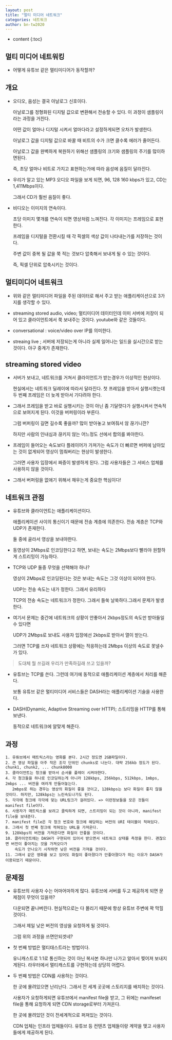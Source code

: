 ```yaml
---
layout: post
title: "멀티 미디어 네트워크"
categories: 네트워크
author: bn-tw2020
---
```

* content
{:toc}


## 멀티 미디어 네트워킹

* 어떻게 유튜브 같은 멀티미디어가 동작할까?





## 개요

* 오디오, 음성는 결국 아날로그 신호이다.

  아날로그를 정형화된 디지털 값으로 변환해서 전송할 수 있다. 이 과정이 샘플링이라는 과정을 거친다.

  어떤 값이 얼마나 디지털 시켜서 얼마다라고 설정하게되면 오차가 발생한다.

  아날로그 값을 디지털 값으로 바꿀 때 비트의 수가 크면 클수록 에러가 줄어든다.

  아날로그 값을 완벽하게 복원하기 위해선 샘플링의 크기와 샘플링의 주기를 많이하면된다.

  즉, 초당 얼마나 비트로 가지고 표현하는가에 따라 음성에 음질이 달라진다.

* 우리가 알고 있는 MP3 오디오 파일을 보게 되면, 96, 128 160 kbps가 있고, CD는 1,411Mbps이다.

  그래서 CD가 훨씬 음질이 좋다.

* 비디오는 이미지의 연속이다.

  초당 이미지 몇개를 연속이 되면 영상처럼 느껴진다. 각 이미지는 프레임으로 표현한다.

  프레임을 디지털을 전환시킬 때 각 픽셀의 색상 값이 나타내는가를 저장하는 것이다.

  주변 값이 중복 될 값을 쭉 적는 것보다 압축해서 보내게 될 수 있는 것이다.

  즉, 픽셀 단위로 압축시키는 것이다.


## 멀티미디어 네트워크

* 위와 같은 멀티미디어 파일을 주된 데이터로 해서 주고 받는 애플리케이션으로 3가지를 생각할 수 있다.

* streaming stored audio, video; 멀티미디어 데이터인데 이미 서버에 저장이 되어 있고 클라이언트에서 쭉 보내주는 것이다. youtube와 같은 것들이다.

* conversational : voice/video over IP를 의미한다.

* streaing live ; 서버에 저장되는게 아니라 실제 일어나는 일드을 실시간으로 받는 것이다. 야구 중계가 존재한다.


## streaming stored video

* 서버가 보내고, 네트워크를 거쳐서 클라이언트가 받는경우가 이상적인 현상이다.

  현실에서는 네트워크 딜레이에 따라서 달라진다. 첫 프레임을 받아서 실행시켯는데 두 번째 프레임은 더 늦게 받아서 기다려야 한다.

* 그래서 프레임을 받고 바로 실행시키는 것이 아닌 좀 기달렷다가 실행시켜서 연속적으로 보여지게 된다. 이것을 버퍼링이라 부른다.

  그럼 버퍼링이 길면 길수록 좋을까? 많이 받아놓고 보여줘서 않 끊기니깐?

  하지만 사람의 인내심과 끊키지 않는 어느정도 선에서 합의를 봐야한다.

* 프레임이 들어오는 속도보다 플레이어가 가져가는 속도가 더 빠르면 버퍼에 남아있는 것이 없게되어 영상이 멈춰버리는 현상이 발생한다.

  그러면 사용자 입장에서 짜증이 발생하게 된다. 그럼 사용자들은 그 서비스 업체를 사용하지 않을 것이다.

* 그래서 버퍼링을 없애기 위해서 채우는게 중요한 핵심이다!


## 네트워크 관점

* 유튜브와 클라이언트는 애플리케이션이다.

  애플리케이션 사이의 통신이기 때문에 전송 계층에 의존한다. 전송 계층은 TCP와 UDP가 존재한다.

  둘 중에 골라서 영상을 보내야한다.

* 동영상이 2Mbps로 인코딩한다고 하면, 보내는 속도는 2Mbps보다 빨라야 원할하게 스트리밍이 가능하다.

* TCP와 UDP 둘중 무엇을 선택해야 하나?

  영상이 2Mbps로 인코딩된다는 것은 보내는 속도는 그것 이상이 되어야 한다.

  UDP는 전송 속도는 내가 정한다. 그래서 유리하다

  TCP의 전송 속도는 네트워크가 정한다. 그래서 들쑥 날쑥하다.그래서 문제가 발생한다.

* 여기서 문제는 중간에 네트워크의 상황이 안좋아서 2kbps정도의 속도만 받아들일 수 있다면  

  UDP가 2Mbps로 보내도 사용자 입장에선 2kbps로 받아서 열이 받는다.

  그러면 TCP를 쓰자 네트워크 상황에는 적응하는데 2Mbps 이상의 속도로 못낼수가 있다.

> 도대체 뭘 쓰길래 우리가 만족하길래 쓰고 있을까?

* 유튜브는 TCP를 쓴다. 그런데 여기에 동적으로 애플리케이션 계층에서 처리를 해준다.

  보통 유튜브 같은 멀티미디어 서비스들은 DASH라는 애플리케이션 기술을 사용한다.

* DASH(Dynamic, Adaptive Streaming over HTTP); 스트리밍을 HTTP를 통해 보낸다.

  동적으로 네트워크에 알맞게 해준다.


## 과정

```
1. 유튜브에서 매트릭스라는 영화를 본다. 2시간 정도면 2GB파일이다.
2. 큰 영상 파일을 아주 작은 조각 단위인 chunks로 나눈다. 대략 256kb 정도가 된다. chunk1, chunk2, ... chunk8000
3. 클라이언트는 청크를 받아서 순서를 플레이 시켜야한다.
4. 각 청크들을 하나로 인코딩하는게 아니라 128kbps, 256kbps, 512kbps, 1mbps, 2mbps ... 버전을 여러개 만들어놓는다.
   2mbps로 하는 경우는 영상의 화질이 좋을 것이고, 128kbps는 보다 화질이 좋지 않을 것이다. 하지만, 128kbps는 느린속도나가도 된다.
5. 각각에 청크에 각각에 맞는 URL링크가 걸려있다. => 이런정보들을 모은 것들이 manifest file이다.
6. 사용자가 매트릭스를 보려고 클릭하게 되면, 스트리밍이 되는 것이 아니라, manifest file을 보내준다.
7. manifest file은 각 청크 번호와 청크에 해당하는 버전의 URI 테이블이 적혀있다.
8. 그래서 첫 번째 청크에 적혀있는 URL을 가져온다.
9. 128kbps의 버전을 가져온다면 화질이 안좋을 것이다. 
10. 클라이언트에는 DASH가 구현되어 있어서 받으면서 네트워크 상태를 측정을 한다. 괜찮으면 버전이 좋아지는 것을 가져오다가
    속도가 안나오기 시작하면 낮은 버전을 가져올 것이다.
11. 그래서 같은 영화를 보고 있어도 화질이 좋아졌다가 안좋아졌다가 하는 이유가 DASH가 이용되었기 때문이다.
```

## 문제점

* 유튜브의 사용자 수는 어마어마하게 많다. 유튜브에 서버를 두고 제공하게 되면 문제점이 무엇이 있을까?

  다운되면 끝나버린다. 현실적으로는 다 몰리기 때문에 항상 유튜브 주변에 꽉 막힐 것이다.

  그래서 제일 낮은 버전의 영상을 요청하게 될 것이다.

  그럼 위의 과정을 쓰면안되겟네?

* 첫 번째 방법은 멀티태스트라는 방법이다.

  유니캐스트로 1:1로 통신하는 것이 아닌 복사본 하나만 나가고 알아서 찢어져 보내지게된다. 라우터에서 멀티캐스트를 구현하는데 상당히 어렵다.

* 두 번째 방법은 CDN를 사용하는 것이다.

  한 곳에 몰려있으면 난리난다. 그래서 전 세계 곳곳에 스토리지를 배치하는 것이다.

  사용자가 요청하게되면 유튜브에서 manifest file을 받고, 그 뒤에는 manifeset file을 통해 요청하게 되면 CDN storage로부터 가져온다.

  한 곳에 몰려있던 것이 전세계적으로 퍼져있는 것이다.

  CDN 업체는 인프라 업체들이다. 유튜브 등 컨텐츠 업체들이랑 계약을 맺고 사용자들에게 제공하게 된다.